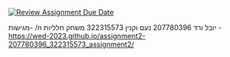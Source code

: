 [![Review Assignment Due Date](https://classroom.github.com/assets/deadline-readme-button-22041afd0340ce965d47ae6ef1cefeee28c7c493a6346c4f15d667ab976d596c.svg)](https://classroom.github.com/a/C1S6S1cK)

מגישות- /n
יובל ורד 207780396
נעם וקנין 322315573
משחק חלליות - 
https://wed-2023.github.io/assignment2-207780396_322315573_assignment2/
